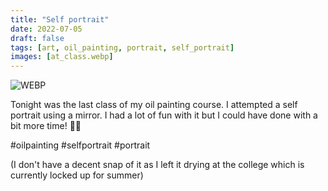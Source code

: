 ```yaml
---
title: "Self portrait"
date: 2022-07-05
draft: false
tags: [art, oil_painting, portrait, self_portrait]
images: [at_class.webp]
---
```


![WEBP](at_class.webp "Painting")

Tonight was the last class of my oil painting course. I attempted a self portrait using a mirror. I had a lot of fun with it but I could have done with a bit more time! 👨‍🎨

#oilpainting #selfportrait #portrait

(I don't have a decent snap of it as I left it drying at the college which is currently locked up for summer)
